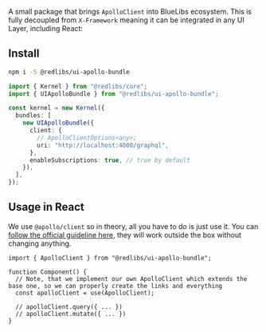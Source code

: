 A small package that brings `ApolloClient` into BlueLibs ecosystem. This is fully decoupled from `X-Framework` meaning it can be integrated in any UI Layer, including React:

## Install

```bash
npm i -S @redlibs/ui-apollo-bundle
```

```ts
import { Kernel } from "@redlibs/core";
import { UIApolloBundle } from "@redlibs/ui-apollo-bundle";

const kernel = new Kernel({
  bundles: [
    new UIApolloBundle({
      client: {
        // ApolloClientOptions<any>;
        uri: "http://localhost:4000/graphql",
      },
      enableSubscriptions: true, // true by default
    }),
  ],
});
```

## Usage in React

We use `@apollo/client` so in theory, all you have to do is just use it. You can [follow the official guideline here](https://www.apollographql.com/docs/react/api/react/hooks/), they will work outside the box without changing anything.

```tsx
import { ApolloClient } from "@redlibs/ui-apollo-bundle";

function Component() {
  // Note, that we implement our own ApolloClient which extends the base one, so we can properly create the links and everything
  const apolloClient = use(ApolloClient);

  // apolloClient.query({ ... })
  // apolloClient.mutate({ ... })
}
```
